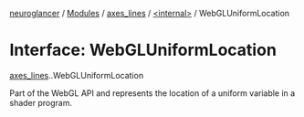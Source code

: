 [neuroglancer](../README.md) / [Modules](../modules.md) / [axes\_lines](../modules/axes_lines.md) / [<internal\>](../modules/axes_lines._internal_.md) / WebGLUniformLocation

# Interface: WebGLUniformLocation

[axes_lines](../modules/axes_lines.md).[<internal>](../modules/axes_lines._internal_.md).WebGLUniformLocation

Part of the WebGL API and represents the location of a uniform variable in a shader program.

